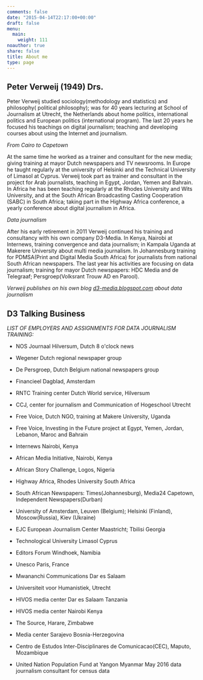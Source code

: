 ```yaml
---
comments: false
date: "2015-04-14T22:17:00+00:00"
draft: false
menu:
  main:
    weight: 111
noauthor: true
share: false
title: About me
type: page
---
```

## Peter Verweij (1949) Drs.

Peter Verweij studied sociology(methodology and statistics) and philosophy( political philosophy); was for 40 years lecturing at School of Journalism at Utrecht, the Netherlands about home politics, international politics and European politics (international program). The last 20 years he focused  his teachings on digital journalism; teaching and developing courses about using the Internet and journalism. 

*From Cairo to Capetown*

At the same time he worked as a trainer and consultant for the new media; giving training at mayor Dutch newspapers and TV newsrooms. In Europe he taught regularly at the university of Helsinki and the Technical University of Limasol at Cyprus. Verweij took part as trainer and consultant in the project for Arab journalists, teaching in Egypt, Jordan, Yemen and Bahrain. In Africa he has been teaching regularly at the Rhodes University and Wits University, and at the South African Broadcasting Casting  Cooperation (SABC) in South Africa; taking part in the Highway Africa conference, a yearly conference about digital journalism in Africa. 

*Data journalism* 

After his early retirement in 2011 Verweij continued his training  and consultancy with his own company D3-Media. In Kenya, Nairobi  at Internews, training convergence and data journalism;  in Kampala Uganda at Makerere University about multi media journalism. In Johannesburg training for PDMSA(Print and Digital Media South Africa) for journalists from national South African newspapers. The last year his activities are focusing on data journalism; training for mayor Dutch newspapers:  HDC Media and de Telegraaf; Persgroep(Volksrant Trouw AD en Parool).

*Verweij publishes on his own blog [d3-media.blogspot.com](d3-media.blogspot.com) about data journalism*

## D3 Talking Business
*LIST OF EMPLOYERS AND ASSIGNMENTS FOR DATA JOURNALISM TRAINING:*
 
- NOS Journaal Hilversum, Dutch 8 o'clock news

- Wegener Dutch regional newspaper group

- De Persgroep, Dutch Belgium national newspapers group

- Financieel Dagblad, Amsterdam

- RNTC Training center Dutch World service, Hilversum

- CCJ, center for journalism and Communication of Hogeschool Utrecht

- Free Voice, Dutch NGO, training at Makere University, Uganda

- Free Voice, Investing in the Future project at Egypt, Yemen, Jordan, Lebanon, Maroc and   Bahrain

- Internews Nairobi, Kenya

- African Media Initiative, Nairobi, Kenya

- African Story Challenge, Logos, Nigeria

- Highway Africa, Rhodes University South Africa

- South African Newspapers: Times(Johannesburg), Media24 Capetown, Independent Newspapers(Durban)

- University of Amsterdam, Leuven (Belgium); Helsinki (Finland), Moscow(Russia), Kiev (Ukraine)

- EJC European Journalism Center Maastricht; Tbilisi Georgia

- Technological University Limasol Cyprus

- Editors Forum Windhoek, Namibia

- Unesco Paris, France

- Mwananchi Communications Dar es Salaam

- Universiteit voor Humanistiek, Utrecht

- HIVOS media center Dar es Salaam Tanzania

- HIVOS media center Nairobi Kenya

- The Source, Harare, Zimbabwe

- Media center Sarajevo Bosnia-Herzegovina

- Centro de Estudos Inter-Disciplinares de Comunicacao(CEC), Maputo, Mozambique

- United Nation Population Fund at Yangon Myanmar May 2016 data journalism consultant for census data


